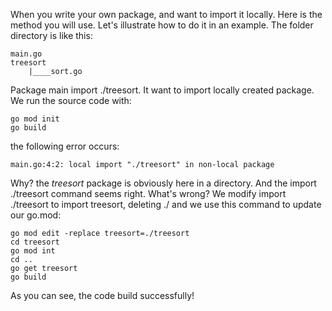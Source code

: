 When you write your own package, and want to import it locally. Here is the method you will use. Let's illustrate how to do it in an example.
The folder directory is like this:
```shell
main.go
treesort
	|____sort.go

```
Package main import ./treesort. It want to import locally created package. We run the source code with:
```shell
go mod init
go build
```
the following error occurs:
```shell
main.go:4:2: local import "./treesort" in non-local package
```
Why? the *treesort* package is obviously here in a directory. And the import ./treesort command seems right. What's wrong?
We modify import ./treesort to import treesort, deleting ./ and we use this command to update our go.mod:
```shell
go mod edit -replace treesort=./treesort
cd treesort
go mod int
cd ..
go get treesort
go build
```
As you can see, the code build successfully!